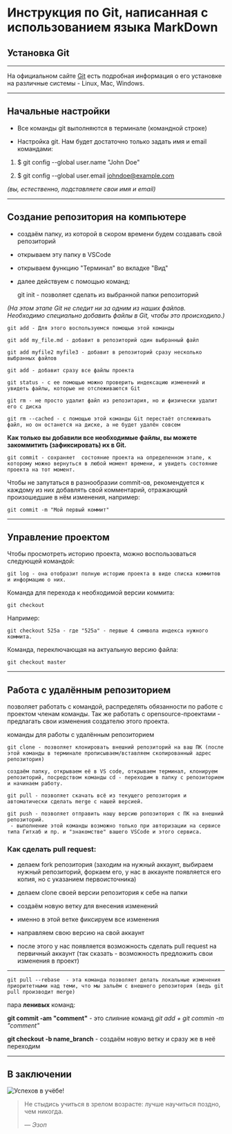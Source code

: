 # Инструкция по Git, написанная с использованием языка MarkDown

## Установка Git
---
На официальном сайте [Git](https://git-scm.com/book/ru/v2/%D0%92%D0%B2%D0%B5%D0%B4%D0%B5%D0%BD%D0%B8%D0%B5-%D0%A3%D1%81%D1%82%D0%B0%D0%BD%D0%BE%D0%B2%D0%BA%D0%B0-Git) есть подробная информация о его установке на различные системы - Linux, Mac, Windows.

---
## Начальные настройки

* Все команды git выполняются в терминале (командной строке) 

*  Настройка git. Нам будет достаточно только задать имя и email командами:

1. $ git config --global user.name "John Doe"

2. $ git config --global user.email johndoe@example.com

*(вы, естественно, подставляете свои имя и email)*

---
## Создание репозитория на компьютере

* создаём папку, из которой в скором времени будем создавать свой репозиторий

* открываем эту папку в VSCode

* открываем функцию "Терминал" во вкладке "Вид"

* далее действуем с помощью команд:
    
    git init - позволяет сделать из выбранной папки репозиторий

*(На этом этапе Git не следит ни за одним из наших файлов.
Необходимо специально добавить файлы в Git, чтобы это происходило.)*

    git add - Для этого воспользуемся помощью этой команды

    git add my_file.md - добавит в репозиторий один выбранный файл

    git add myfile2 myfile3 - добавит в репозиторий сразу несколько выбранных файлов

    git add - добавит сразу все файлы проекта 

    git status - с ее помощью можно проверить индексацию изменений и увидеть файлы, которые не отслеживаются Git

    git rm - не просто удалит файл из репозитария, но и физически удалит его с диска

    git rm --cached - с помощью этой команды Git перестаёт отслеживать файл, но он останется на диске, а не будет удалён совсем

**Как только вы добавили все необходимые файлы, вы можете закоммитить (зафиксировать) их в Git.**

    git commit - сохраняет  состояние проекта на определенном этапе, к которому можно вернуться в любой момент времени, и увидеть состояние проекта на тот момент.

Чтобы не запутаться в разнообразии commit-ов, рекомендуется к каждому из них добавлять свой комментарий, отражающий произошедшие в нём изменения, например:

    git commit -m "Мой первый коммит"

---

## Управление проектом

Чтобы просмотреть историю проекта, можно воспользоваться следующей командой:

    git log - она отобразит полную историю проекта в виде списка коммитов и информацию о них. 

Команда для перехода к необходимой версии коммита:

    git checkout 

Например:

    git checkout 525a - где "525a" - первые 4 символа индекса нужного коммита.

Команда, переключающая на актуальную версию файла:

    git checkout master

---
 
## Работа с удалённым репозиторием

позволяет работать с командой, распределять обязанности по работе с проектом членам команды. Так же работать с opensource-проектами - предлагать свои изменения создателю этого проекта.

команды для работы с удалённым репозиторием

    git clone - позволяет клонировать внешний репозиторий на ваш ПК (после этой команды в терминале прописываем/вставляем скопированный адрес репозитория)

    создаём папку, открываем её в VS code, открываем терминал, клонируем репозиторий, посредством команды cd - переходим в папку с репозиторием и начинаем работу.

    git pull - позволяет скачать всё из текущего репозитория и автоматически сделать merge с нашей версией.

    git push - позволяет отправить нашу версию ропозитория с ПК на внешний репозиторий.
     - выполнение этой команды возможно только при авторизации на сервисе типа Гитхаб и пр. и "знакомстве" вашего VSCode и этого сервиса.

### Как сделать  pull request:

* делаем fork репозитория (заходим на нужный аккаунт, выбираем нужный репозиторий, форкаем его, у нас в аккаунте появляется его копия, но с указанием первоисточника)

* делаем clone  своей версии репозитория к себе на папки

* создаём новую ветку для внесения изменений

* именно в этой ветке фиксируем все изменения 

* направляем свою версию на свой аккаунт 

* после этого у нас появляется возможность сделать pull request на первичный аккаунт (так сказать - возможность предложить свои изменения в проект)

___
    git pull --rebase  - эта команда позволяет делать локальные изменения приоритетными над теми, что мы зальём с внешнего репозитория (ведь git pull производит merge)

пара **ленивых** команд:

**git commit -am "comment"** - это слияние команд *git add + git commin -m "comment"*

**git checkout -b name_branch** - создаём новую ветку и сразу же в неё переходим
___
## В заключении

![Успехов в учёбе!][1]

[1]: pictures.jpg


>Не стыдись учиться в зрелом возрасте: лучше научиться поздно, чем никогда. 
>
>*— Эзоп*
